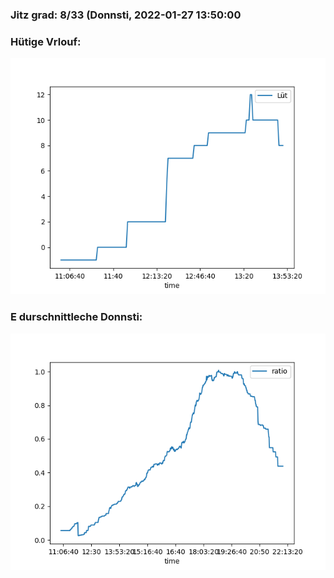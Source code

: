 ### Jitz grad: 8/33 (Donnsti, 2022-01-27 13:50:00

### Hütige Vrlouf:
![Graph](Today.png)

### E durschnittleche Donnsti:
![Graph](Donnsti.png)